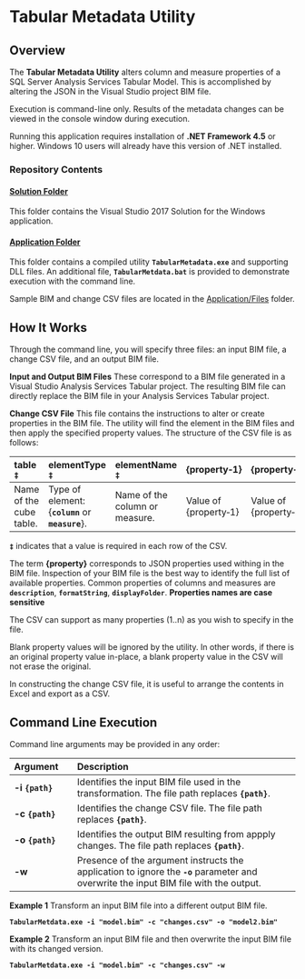 # Tabular Metadata Utility
## Overview
The **Tabular Metadata Utility** alters column and measure properties of a SQL Server Analysis Services Tabular Model.  This is accomplished by altering the JSON in the Visual Studio project BIM file.

Execution is command-line only.  Results of the metadata changes can be viewed in the console window during execution.

Running this application requires installation of **.NET Framework 4.5** or higher.  Windows 10 users will already have this version of .NET installed.

### Repository Contents
#### [Solution Folder](https://github.com/centricconsulting/ssas-tabular-metadata/tree/master/Solution)
This folder contains the Visual Studio 2017 Solution for the Windows application.

#### [Application Folder](https://github.com/centricconsulting/ssas-tabular-metadata/tree/master/Application)
This folder contains a compiled utility **`TabularMetadata.exe`** and supporting DLL files.  An additional file, **`TabularMetdata.bat`** is provided to demonstrate execution with the command line.

Sample BIM and change CSV files are located in the [Application/Files](https://github.com/centricconsulting/ssas-tabular-metadata/tree/master/Application/Files) folder.

## How It Works
Through the command line, you will specify three files: an input BIM file, a change CSV file, and an output BIM file.

**Input and Output BIM Files** These correspond to a BIM file generated in a Visual Studio Analysis Services Tabular project. The resulting BIM file can directly replace the BIM file in your Analysis Services Tabular project.

**Change CSV File** This file contains the instructions to alter or create properties in the BIM file. The utility will find the element in the BIM files and then apply the specified property values. The structure of the CSV file is as follows:

table `‡`                 |elementType `‡`                                   |elementName `‡`               |{property&#x2011;1}         | {property&#x2011;n}
:-------------------------|:-------------------------------------------------|:-----------------------------|:---------------------------|:----------------------------
Name of the cube table.   |Type of element: {**`column`** or **`measure`**}. |Name of the column or measure.|Value of {property&#x2011;1}|Value of {property&#x2011;n}

**`‡`** indicates that a value is required in each row of the CSV.

The term **{property}** corresponds to JSON properties used withing in the BIM file. Inspection of your BIM file is the best way to identify the full list of available properties. Common properties of columns and measures are **`description`**, **`formatString`**, **`displayFolder`**. **Properties names are case sensitive**

The CSV can support as many properties (1..n) as you wish to specify in the file.

Blank property values will be ignored by the utility. In other words, if there is an original property value in-place, a blank property value in the CSV will not erase the original.

In constructing the change CSV file, it is useful to arrange the contents in Excel and export as a CSV.


## Command Line Execution
Command line arguments may be provided in any order:

Argument&nbsp;&nbsp;&nbsp;&nbsp;|Description
:----------------------|:---------------
**-i `{path}`**      | Identifies the input BIM file used in the transformation.  The file path replaces **`{path}`**.
**-c `{path}`**      | Identifies the change CSV file.  The file path replaces **`{path}`**.
**-o `{path}`**      | Identifies the output BIM resulting from appply changes.  The file path replaces **`{path}`**.
**-w**               | Presence of the argument instructs the application to ignore the **`-o`** parameter and overwrite the input BIM file with the output.

**Example 1**
Transform an input BIM file into a different output BIM file.

**```TabularMetdata.exe -i "model.bim" -c "changes.csv" -o "model2.bim"```**

**Example 2**
Transform an input BIM file and then overwrite the input BIM file with its changed version.

**```TabularMetdata.exe -i "model.bim" -c "changes.csv" -w```**